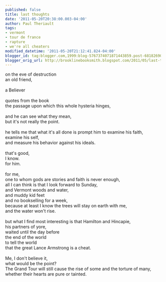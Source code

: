 ```yaml
---
published: false
title: last thoughts
date: '2011-05-20T20:38:00.003-04:00'
author: Paul Theriault
tags:
- vermont
- tour de france
- rapture
- we're all cheaters
modified_datetime: '2011-05-20T21:12:41.824-04:00'
blogger_id: tag:blogger.com,1999:blog-5767374071871443859.post-6818269034265825702
blogger_orig_url: http://brooklinebooksmith.blogspot.com/2011/05/last-thoughts.html
---
```


on the eve of destruction<br />an old friend,<br /><br />a Believer<br /><br />quotes from the book<br />the passage upon which this whole hysteria hinges,<br /><br />and he can see what they mean,<br />but it's not really the point.<br /><br />he tells me that what it's all done is prompt him to examine his faith,<br />examine his self,<br />and measure his behavior against his ideals.<br /><br />that's good,<br />I know.<br />for him.<br /><br />for me,<br />one to whom gods are stories and faith is never enough,<br />all I can think is that I look forward to Sunday,<br />and Vermont woods and water,<br />and muddy kid feet<br />and no bookselling for a week,<br />because at least I know the trees will stay on earth with me,<br />and the water won't rise.<br /><br />but what I find most interesting is that Hamilton and Hincapie,<br />his partners of yore,<br />waited until the day before<br />the end of the world<br />to tell the world<br />that the great Lance Armstrong is a cheat.<br /><br />Me, I don't believe it,<br />what would be the point?<br />The Grand Tour will still cause the rise of some and the torture of many,<br />whether their hearts are pure or tainted.